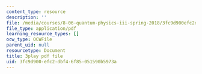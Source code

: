 ```yaml
---
content_type: resource
description: ''
file: /media/courses/8-06-quantum-physics-iii-spring-2018/3fc9d900efc2dbf46f85051590b5973a_mas9avjieP0.pdf
file_type: application/pdf
learning_resource_types: []
ocw_type: OCWFile
parent_uid: null
resourcetype: Document
title: 3play pdf file
uid: 3fc9d900-efc2-dbf4-6f85-051590b5973a
---
```

